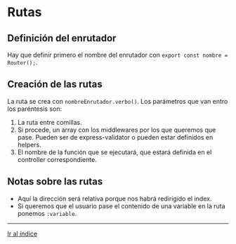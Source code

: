 # Rutas

## Definición del enrutador

Hay que definir primero el nombre del enrutador con `export const nombre = Router();`.

## Creación de las rutas

La ruta se crea con `nombreEnrutador.verbo()`. Los parámetros que van entro los paréntesis son:

1. La ruta entre comillas.
1. Si procede, un array con los middlewares por los que queremos que pase. Pueden ser de express-validator o pueden estar definidos en helpers.
1. El nombre de la función que se ejecutará, que estará definida en el controller correspondiente.

## Notas sobre las rutas

- Aquí la dirección será relativa porque nos habrá redirigido el index.
- Si queremos que el usuario pase el contenido de una variable en la ruta ponemos `:variable`.

---

[Ir al índice](indice.md)
